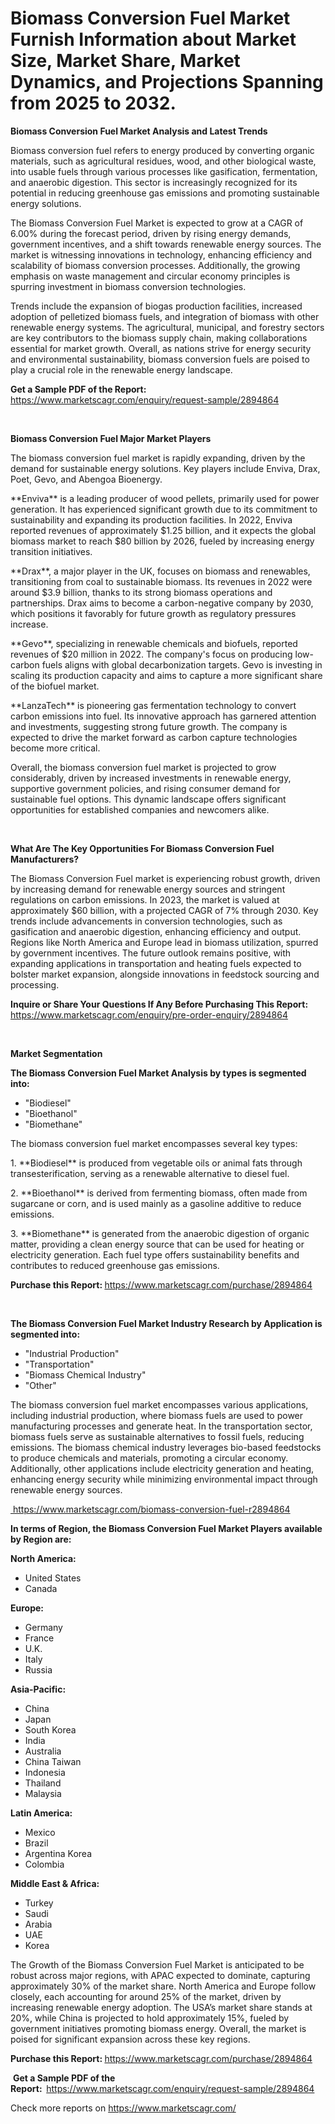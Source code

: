 <p><h1>Biomass Conversion Fuel Market Furnish Information about Market Size, Market Share, Market Dynamics, and Projections Spanning from 2025 to 2032.</h1></p><p><strong>Biomass Conversion Fuel Market Analysis and Latest Trends</strong></p>
<p><p>Biomass conversion fuel refers to energy produced by converting organic materials, such as agricultural residues, wood, and other biological waste, into usable fuels through various processes like gasification, fermentation, and anaerobic digestion. This sector is increasingly recognized for its potential in reducing greenhouse gas emissions and promoting sustainable energy solutions.</p><p>The Biomass Conversion Fuel Market is expected to grow at a CAGR of 6.00% during the forecast period, driven by rising energy demands, government incentives, and a shift towards renewable energy sources. The market is witnessing innovations in technology, enhancing efficiency and scalability of biomass conversion processes. Additionally, the growing emphasis on waste management and circular economy principles is spurring investment in biomass conversion technologies.</p><p>Trends include the expansion of biogas production facilities, increased adoption of pelletized biomass fuels, and integration of biomass with other renewable energy systems. The agricultural, municipal, and forestry sectors are key contributors to the biomass supply chain, making collaborations essential for market growth. Overall, as nations strive for energy security and environmental sustainability, biomass conversion fuels are poised to play a crucial role in the renewable energy landscape.</p></p>
<p><strong>Get a Sample PDF of the Report:&nbsp;</strong> <a href="https://www.marketscagr.com/enquiry/request-sample/2894864?utm_campaign=3092&utm_medium=2&utm_source=Github&utm_content=ia&utm_term=15032025&utm_id=biomass-conversion-fuel">https://www.marketscagr.com/enquiry/request-sample/2894864</a></p>
<p>&nbsp;</p>
<p><strong>Biomass Conversion Fuel Major Market Players</strong></p>
<p><p>The biomass conversion fuel market is rapidly expanding, driven by the demand for sustainable energy solutions. Key players include Enviva, Drax, Poet, Gevo, and Abengoa Bioenergy.</p><p>**Enviva** is a leading producer of wood pellets, primarily used for power generation. It has experienced significant growth due to its commitment to sustainability and expanding its production facilities. In 2022, Enviva reported revenues of approximately $1.25 billion, and it expects the global biomass market to reach $80 billion by 2026, fueled by increasing energy transition initiatives.</p><p>**Drax**, a major player in the UK, focuses on biomass and renewables, transitioning from coal to sustainable biomass. Its revenues in 2022 were around $3.9 billion, thanks to its strong biomass operations and partnerships. Drax aims to become a carbon-negative company by 2030, which positions it favorably for future growth as regulatory pressures increase.</p><p>**Gevo**, specializing in renewable chemicals and biofuels, reported revenues of $20 million in 2022. The company's focus on producing low-carbon fuels aligns with global decarbonization targets. Gevo is investing in scaling its production capacity and aims to capture a more significant share of the biofuel market.</p><p>**LanzaTech** is pioneering gas fermentation technology to convert carbon emissions into fuel. Its innovative approach has garnered attention and investments, suggesting strong future growth. The company is expected to drive the market forward as carbon capture technologies become more critical.</p><p>Overall, the biomass conversion fuel market is projected to grow considerably, driven by increased investments in renewable energy, supportive government policies, and rising consumer demand for sustainable fuel options. This dynamic landscape offers significant opportunities for established companies and newcomers alike.</p></p>
<p>&nbsp;</p>
<p><strong>What Are The Key Opportunities For Biomass Conversion Fuel Manufacturers?</strong></p>
<p><p>The Biomass Conversion Fuel market is experiencing robust growth, driven by increasing demand for renewable energy sources and stringent regulations on carbon emissions. In 2023, the market is valued at approximately $60 billion, with a projected CAGR of 7% through 2030. Key trends include advancements in conversion technologies, such as gasification and anaerobic digestion, enhancing efficiency and output. Regions like North America and Europe lead in biomass utilization, spurred by government incentives. The future outlook remains positive, with expanding applications in transportation and heating fuels expected to bolster market expansion, alongside innovations in feedstock sourcing and processing.</p></p>
<p><strong>Inquire or Share Your Questions If Any Before Purchasing This Report:</strong> <a href="https://www.marketscagr.com/enquiry/pre-order-enquiry/2894864?utm_campaign=3092&utm_medium=2&utm_source=Github&utm_content=ia&utm_term=15032025&utm_id=biomass-conversion-fuel">https://www.marketscagr.com/enquiry/pre-order-enquiry/2894864</a></p>
<p>&nbsp;</p>
<p><strong>Market Segmentation</strong></p>
<p><strong>The Biomass Conversion Fuel Market Analysis by types is segmented into:</strong></p>
<p><ul><li>"Biodiesel"</li><li>"Bioethanol"</li><li>"Biomethane"</li></ul></p>
<p><p>The biomass conversion fuel market encompasses several key types:  </p><p>1. **Biodiesel** is produced from vegetable oils or animal fats through transesterification, serving as a renewable alternative to diesel fuel.  </p><p>2. **Bioethanol** is derived from fermenting biomass, often made from sugarcane or corn, and is used mainly as a gasoline additive to reduce emissions.  </p><p>3. **Biomethane** is generated from the anaerobic digestion of organic matter, providing a clean energy source that can be used for heating or electricity generation. Each fuel type offers sustainability benefits and contributes to reduced greenhouse gas emissions.</p></p>
<p><strong>Purchase this Report:&nbsp;</strong><a href="https://www.marketscagr.com/purchase/2894864?utm_campaign=3092&utm_medium=2&utm_source=Github&utm_content=ia&utm_term=15032025&utm_id=biomass-conversion-fuel">https://www.marketscagr.com/purchase/2894864</a></p>
<p>&nbsp;</p>
<p><strong>The Biomass Conversion Fuel Market Industry Research by Application is segmented into:</strong></p>
<p><ul><li>"Industrial Production"</li><li>"Transportation"</li><li>"Biomass Chemical Industry"</li><li>"Other"</li></ul></p>
<p><p>The biomass conversion fuel market encompasses various applications, including industrial production, where biomass fuels are used to power manufacturing processes and generate heat. In the transportation sector, biomass fuels serve as sustainable alternatives to fossil fuels, reducing emissions. The biomass chemical industry leverages bio-based feedstocks to produce chemicals and materials, promoting a circular economy. Additionally, other applications include electricity generation and heating, enhancing energy security while minimizing environmental impact through renewable energy sources.</p></p>
<p><a href="https://www.marketscagr.com/biomass-conversion-fuel-r2894864?utm_campaign=3092&utm_medium=2&utm_source=Github&utm_content=ia&utm_term=15032025&utm_id=biomass-conversion-fuel">&nbsp;https://www.marketscagr.com/biomass-conversion-fuel-r2894864</a></p>
<p><strong>In terms of Region, the Biomass Conversion Fuel Market Players available by Region are:</strong></p>
<p>
    <p> <strong> North America: </strong>
        <ul>
            <li>United States</li>
            <li>Canada</li>
        </ul>
        </p> 
    <p> <strong> Europe: </strong>
        <ul>
            <li>Germany</li>
            <li>France</li>
            <li>U.K.</li>
            <li>Italy</li>
            <li>Russia</li>
        </ul>
        </p> 
    <p> <strong> Asia-Pacific: </strong>
        <ul>
            <li>China</li>
            <li>Japan</li>
            <li>South Korea</li>
            <li>India</li>
            <li>Australia</li>
            <li>China Taiwan</li>
            <li>Indonesia</li>
            <li>Thailand</li>
            <li>Malaysia</li>
        </ul>
        </p> 
    <p> <strong> Latin America: </strong>
        <ul>
            <li>Mexico</li>
            <li>Brazil</li>
            <li>Argentina Korea</li>
            <li>Colombia</li>
        </ul>
        </p> 
    <p> <strong> Middle East & Africa: </strong>
        <ul>
            <li>Turkey</li>
            <li>Saudi</li>
            <li>Arabia</li>
            <li>UAE</li>
            <li>Korea</li>
        </ul>
    </p>
    </p>
<p><p>The Growth of the Biomass Conversion Fuel Market is anticipated to be robust across major regions, with APAC expected to dominate, capturing approximately 30% of the market share. North America and Europe follow closely, each accounting for around 25% of the market, driven by increasing renewable energy adoption. The USA’s market share stands at 20%, while China is projected to hold approximately 15%, fueled by government initiatives promoting biomass energy. Overall, the market is poised for significant expansion across these key regions.</p></p>
<p><strong>Purchase this Report: </strong><a href="https://www.marketscagr.com/purchase/2894864?utm_campaign=3092&utm_medium=2&utm_source=Github&utm_content=ia&utm_term=15032025&utm_id=biomass-conversion-fuel">https://www.marketscagr.com/purchase/2894864</a></p>
<p>&nbsp;<strong>Get a Sample PDF of the Report:&nbsp;&nbsp;</strong><a href="https://www.marketscagr.com/enquiry/request-sample/2894864?utm_campaign=3092&utm_medium=2&utm_source=Github&utm_content=ia&utm_term=15032025&utm_id=biomass-conversion-fuel">https://www.marketscagr.com/enquiry/request-sample/2894864</a></p>
<p><strong></strong></p>
<p>Check more reports on <a href="https://www.marketscagr.com/?utm_campaign=3092&utm_medium=2&utm_source=Github&utm_content=ia&utm_term=15032025&utm_id=biomass-conversion-fuel">https://www.marketscagr.com/</a></p>